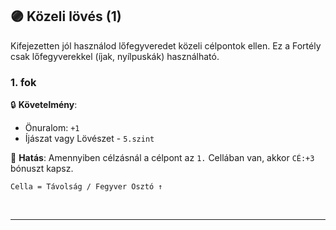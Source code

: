 ## 🟣 Közeli lövés (1)

Kifejezetten jól használod lőfegyveredet közeli célpontok ellen. Ez a Fortély csak lőfegyverekkel (íjak, nyílpuskák) használható.
### 1. fok

🔒 **Követelmény**:
- Önuralom: `+1`
- Íjászat vagy Lövészet - `5.szint`

🌟 **Hatás**: Amennyiben célzásnál a célpont az `1.` Cellában van, akkor `CÉ:+3` bónuszt kapsz.

```
Cella = Távolság / Fegyver Osztó ↑
```

<br />

---
